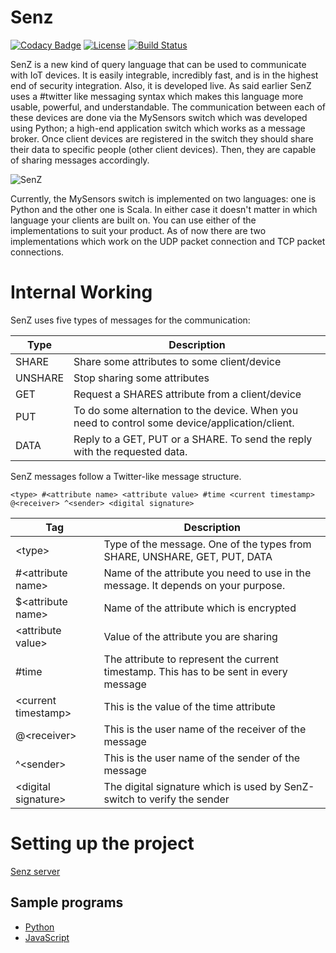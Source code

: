 # Senz

[![Codacy Badge](https://api.codacy.com/project/badge/Grade/1e53e1509f714cf781df157ace7a0cf9)](https://www.codacy.com/app/sumedhe/senz?utm_source=github.com&amp;utm_medium=referral&amp;utm_content=scorelab/senz&amp;utm_campaign=Badge_Grade) [![License](https://img.shields.io/badge/License-Apache%202.0-blue.svg)](https://raw.githubusercontent.com/sumedhe/senz/master/LICENSE) [![Build Status](https://travis-ci.org/sumedhe/senz.svg)](https://travis-ci.org/sumedhe/senz)

SenZ is a new kind of query language that can be used to communicate with IoT devices. It is easily integrable, incredibly fast, and is in the highest end of security integration. Also, it is developed live. As said earlier SenZ uses a #twitter like messaging syntax which makes this language more usable, powerful, and understandable. The communication between each of these devices are done via the MySensors switch which was developed using Python; a high-end application switch which works as a message broker. Once client devices are registered in the switch they should share their data to specific people (other client devices). Then, they are capable of sharing messages accordingly.

![SenZ](https://user-images.githubusercontent.com/2020370/40389831-fbb0b9a8-5e30-11e8-93da-496632d20d12.png)

Currently, the MySensors switch is implemented on two languages: one is Python and the other one is Scala. In either case it doesn't matter in which language your clients are built on. You can use either of the implementations to suit your product. As of now there are two implementations which work on the UDP packet connection and TCP packet connections.

# Internal Working

SenZ uses five types of messages for the communication:

| Type    | Description                                                                                    |
| ------- | ---------------------------------------------------------------------------------------------- |
| SHARE   | Share some attributes to some client/device                                                    |
| UNSHARE | Stop sharing some attributes                                                                   |
| GET     | Request a SHARES attribute from a client/device                                                |
| PUT     | To do some alternation to the device. When you need to control some device/application/client. |
| DATA    | Reply to a GET, PUT or a SHARE. To send the reply with the requested data.                     |

SenZ messages follow a Twitter-like message structure.

    <type> #<attribute name> <attribute value> #time <current timestamp> @<receiver> ^<sender> <digital signature>

| Tag                    | Description                                                                            |
| ---------------------- | -------------------------------------------------------------------------------------- |
| &lt;type>              | Type of the message. One of the types from SHARE, UNSHARE, GET, PUT, DATA              |
| #&lt;attribute name>   | Name of the attribute you need to use in the message. It depends on your purpose.      |
| $&lt;attribute name>   | Name of the attribute which is encrypted                                               |
| &lt;attribute value>   | Value of the attribute you are sharing                                                 |
| #time                  | The attribute to represent the current timestamp. This has to be sent in every message |
| &lt;current timestamp> | This is the value of the time attribute                                                |
| @&lt;receiver>         | This is the user name of the receiver of the message                                   |
| ^&lt;sender>           | This is the user name of the sender of the message                                     |
| &lt;digital signature> | The digital signature which is used by SenZ-switch to verify the sender                |

# Setting up the project

[Senz server](senz-server/README.md)

## Sample programs

-   [Python](senz-client-samples/python/README.md)
-   [JavaScript](senz-client-samples/javascript/README.md)
